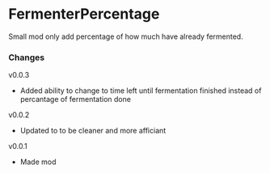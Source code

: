 # FermenterPercentage
Small mod only add percentage of how much have already fermented.

### Changes

v0.0.3
- Added ability to change to time left until fermentation finished instead of percantage of fermentation done

v0.0.2
- Updated to to be cleaner and more afficiant

v0.0.1
- Made mod
